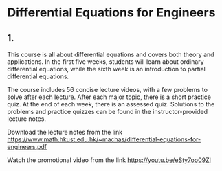 # Differential Equations for Engineers


## 1. 

This course is all about differential equations and covers both theory and applications. In the first five weeks, students will learn about ordinary differential equations, while the sixth week is an introduction to partial differential equations.

The course includes 56 concise lecture videos, with a few problems to solve after each lecture. After each major topic, there is a short practice quiz. At the end of each week, there is an assessed quiz. Solutions to the problems and practice quizzes can be found in the instructor-provided lecture notes. 

Download the lecture notes from the link
https://www.math.hkust.edu.hk/~machas/differential-equations-for-engineers.pdf

Watch the promotional video from the link
https://youtu.be/eSty7oo09ZI


